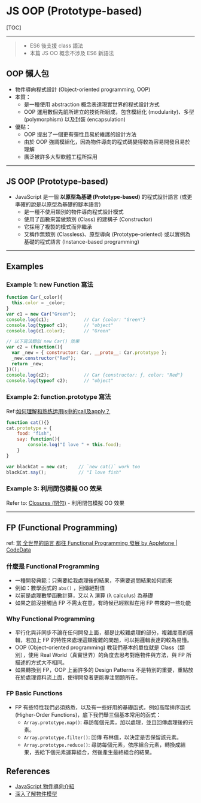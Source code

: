 # JS OOP (Prototype-based)

[TOC]

----


> * ES6 後支援 class 語法
> * 本篇 JS OO 概念不涉及 ES6 新語法



## OOP 懶人包

* 物件導向程式設計 (Object-oriented programming, OOP)
* 本質：
  * 是一種使用 abstraction 概念表達現實世界的程式設計方式
  * OOP 運用數個先前所建立的技術所組成，包含模組化 (modularity)、多型 (polymorphism) 以及封裝 (encapsulation) 
* 優點：
  * OOP 提出了一個更有彈性且易於維護的設計方法
  * 由於 OOP 強調模組化，因為物件導向的程式碼變得較為容易開發且易於理解
  * 廣泛被許多大型軟體工程所採用


----

## JS OOP (Prototype-based)

* JavaScript 是一個 **以原型為基礎 (Prototype-based)** 的程式設計語言 (或更準確的說是以原型為基礎的腳本語言)
  * 是一種不使用類別的物件導向程式設計模式
  * 使用了函數來當做類別 (Class) 的建構子 (Constructor)
  * 它採用了複製的模式而非繼承
  * 又稱作無類別 (Classless)、原型導向 (Prototype-oriented) 或以實例為基礎的程式語言 (Instance-based programming)


----

## Examples

### Example 1: new Function 寫法


````js
function Car(_color){
  this.color = _color;
}
var c1 = new Car("Green");
console.log(c1);             // Car {color: "Green"}
console.log(typeof c1);      // "object"
console.log(c1.color);       // "Green"

// 以下寫法類似 new Car() 效果
var c2 = (function(){
  var _new = { constructor: Car, __proto__: Car.prototype };
  _new.constructor("Red");
  return _new;
})();
console.log(c2);             // Car {constructor: ƒ, color: "Red"}
console.log(typeof c2);      // "object"
````





### Example 2: function.prototype 寫法

Ref:[如何理解和熟练运用js中的call及apply？](https://www.zhihu.com/question/20289071)



````js
function cat(){}
cat.prototype = {
    food: "fish",
    say: function(){
        console.log("I love " + this.food);
    }
}

var blackCat = new cat;    // `new cat()` work too
blackCat.say();            // "I love fish"
````





### Example 3: 利用閉包模擬 OO 效果

Refer to: [Closures (閉包)](../notes/closures.md) - 利用閉包模擬 OO 效果



----

## FP (Functional Programming)

ref: [當 全世界的語言 都往 Functional Programming 發展 by Appletone | CodeData](http://www.codedata.com.tw/social-coding/paradigm-shift-to-functional-programming/)

### 什麼是 Functional Programming

* 一種開發典範：只需要給我處理後的結果，不需要過問結果如何而來
* 例如：數學函式的 `abs()` ，回傳絕對值
* 以前是處理數學函數計算，又以 λ 演算 (λ calculus) 為基礎
* 如果之前沒接觸過 FP 不需太在意，有時候已經默默在用 FP 帶來的一些功能



### Why Functional Programming

* 平行化與非同步不論在任何開發上面，都是比較難處理的部分，複雜度高的邏輯，若加上 FP 的特性來處理這類複雜的問題，可以把邏輯表達的較為易懂。
* OOP (Object-oriented programming) 教我們基本的單位就是 Class（類別），使用 Real World（真實世界）的角度去思考對應物件與方法，與 FP 所描述的方式大不相同。
* 如果轉換到 FP，OOP 上面許多的 Design Patterns 不是特別的重要，重點放在於處理資料流上面，使得開發者更能專注問題所在。



### FP Basic Functions

* FP 有些特性我們必須熟悉，以及有一些好用的基礎函式，例如高階排序函式 (Higher-Order Functions)，底下我們舉三個基本常用的函式：
  * `Array.prototype.map()`: 尋訪每個元素，加以處理，並且回傳處理後的元素。
  * `Array.prototype.filter()`: 回傳 布林值，以決定是否保留該元素。
  * `Array.prototype.reduce()`: 尋訪每個元素，依序組合元素，轉換成結果，丟給下個元素運算組合，然後產生最終組合的結果。



## References

* [JavaScript 物件導向介紹](https://developer.mozilla.org/zh-TW/docs/Web/JavaScript/Introduction_to_Object-Oriented_JavaScript)
* [深入了解物件模型](https://developer.mozilla.org/zh-TW/docs/Web/JavaScript/Guide/Details_of_the_Object_Model)
